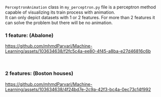 `PerceptronAnimation` class in `my_perceptron.py` file is a perceptron method capable of visualizing its train process with animation.  
It can only depict datasets with 1 or 2 features. For more than 2 features it can solve the problem but there will be no animation.  

### **1 feature: (Abalone)**

https://github.com/mhmdParvari/Machine-Learning/assets/103634638/f2fc5c4a-ee80-4f45-a8ba-e27d46816c6b  

 <br/>
 
### **2 features: (Boston houses)**

https://github.com/mhmdParvari/Machine-Learning/assets/103634638/4f24bd7e-2c9a-42f3-bc4a-0ec73c14f992

